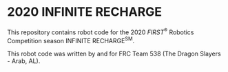 # 2020 INFINITE RECHARGE

This repository contains robot code for the 2020 *FIRST*<sup>&reg;</sup> Robotics Competition season INFINITE RECHARGE<sup>SM</sup>.

This robot code was written by and for FRC Team 538 (The Dragon Slayers - Arab, AL).
